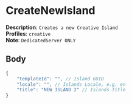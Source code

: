 # CreateNewIsland

**Description**: `Creates a new Creative Island` \
**Profiles**: `creative` \
**Note**: `DedicatedServer ONLY`

## Body

```js
{
    "templateId": "", // Island GUID
    "locale": "", // Islands Locale, e.g. en
    "title": "NEW ISLAND 2" // Islands Title
}
```

